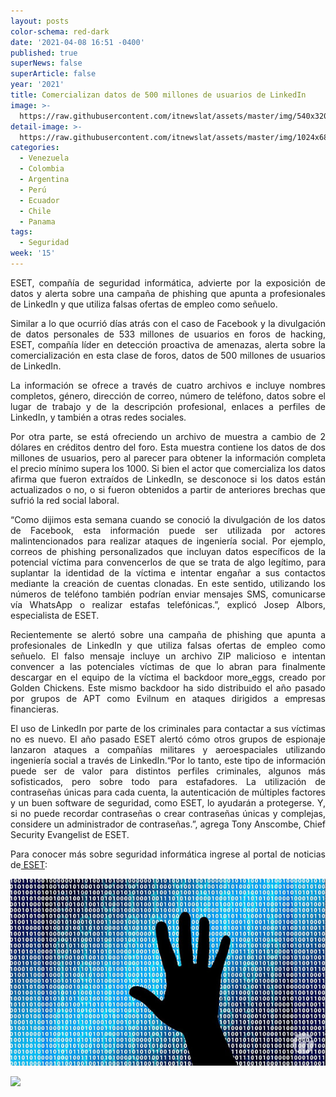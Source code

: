 ```yaml
---
layout: posts
color-schema: red-dark
date: '2021-04-08 16:51 -0400'
published: true
superNews: false
superArticle: false
year: '2021'
title: Comercializan datos de 500 millones de usuarios de LinkedIn
image: >-
  https://raw.githubusercontent.com/itnewslat/assets/master/img/540x320/Grupo-de-Hackers-p.jpg
detail-image: >-
  https://raw.githubusercontent.com/itnewslat/assets/master/img/1024x680/Grupo-de-Hackers-g.jpg
categories:
  - Venezuela
  - Colombia
  - Argentina
  - Perú
  - Ecuador
  - Chile
  - Panama
tags:
  - Seguridad
week: '15'
---
```

<p style="text-align: justify;">ESET, compañía de seguridad informática, advierte por la exposición de datos y alerta sobre una campaña de phishing que apunta a profesionales de LinkedIn y que utiliza falsas ofertas de empleo como señuelo.</p>
<p style="text-align: justify;">Similar a lo que ocurrió días atrás con el caso de Facebook y la divulgación de datos personales de 533 millones de usuarios en foros de hacking, ESET, compañía líder en detección proactiva de amenazas, alerta sobre la comercialización en esta clase de foros, datos de 500 millones de usuarios de LinkedIn.</p>
<p style="text-align: justify;">La información se ofrece a través de cuatro archivos e incluye nombres completos, género, dirección de correo, número de teléfono, datos sobre el lugar de trabajo y de la descripción profesional, enlaces a perfiles de LinkedIn, y también a otras redes sociales.</p>
<p style="text-align: justify;">Por otra parte, se está ofreciendo un archivo de muestra a cambio de 2 dólares en créditos dentro del foro. Esta muestra contiene los datos de dos millones de usuarios, pero al parecer para obtener la información completa el precio mínimo supera los 1000. Si bien el actor que comercializa los datos afirma que fueron extraídos de LinkedIn, se desconoce si los datos están actualizados o no, o si fueron obtenidos a partir de anteriores brechas que sufrió la red social laboral.</p>
<p style="text-align: justify;">“Como dijimos esta semana cuando se conoció la divulgación de los datos de Facebook, esta información puede ser utilizada por actores malintencionados para realizar ataques de ingeniería social. Por ejemplo, correos de phishing personalizados que incluyan datos específicos de la potencial víctima para convencerlos de que se trata de algo legítimo, para suplantar la identidad de la víctima e intentar engañar a sus contactos mediante la creación de cuentas clonadas. En este sentido, utilizando los números de teléfono también podrían enviar mensajes SMS, comunicarse vía WhatsApp o realizar estafas telefónicas.”, explicó Josep Albors, especialista de ESET.</p>
<p style="text-align: justify;">Recientemente se alertó sobre una campaña de phishing que apunta a profesionales de LinkedIn y que utiliza falsas ofertas de empleo como señuelo. El falso mensaje incluye un archivo ZIP malicioso e intentan convencer a las potenciales víctimas de que lo abran para finalmente descargar en el equipo de la víctima el backdoor more_eggs, creado por Golden Chickens. Este mismo backdoor ha sido distribuido el año pasado por grupos de APT como Evilnum en ataques dirigidos a empresas financieras.</p>
<p style="text-align: justify;">El uso de LinkedIn por parte de los criminales para contactar a sus víctimas no es nuevo. El año pasado ESET alertó cómo otros grupos de espionaje lanzaron ataques a compañías militares y aeroespaciales utilizando ingeniería social a través de LinkedIn.“Por lo tanto, este tipo de información puede ser de valor para distintos perfiles criminales, algunos más sofisticados, pero sobre todo para estafadores. La utilización de contraseñas únicas para cada cuenta, la autenticación de múltiples factores y un buen software de seguridad, como ESET, lo ayudarán a protegerse. Y, si no puede recordar contraseñas o crear contraseñas únicas y complejas, considere un administrador de contraseñas.”, agrega Tony Anscombe, Chief Security Evangelist de ESET.</p>
<p style="text-align: justify;">Para conocer más sobre seguridad informática ingrese al portal de noticias de<a href="https://www.welivesecurity.com/la-es/2021/04/08/comercializan-datos-500-millones-usuarios-linkedin/"> ESET</a>:</p>

![](https://raw.githubusercontent.com/itnewslat/assets/master/img/540x320/Grupo-de-Hackers-p.jpg)

<img src="https://tracker.metricool.com/c3po.jpg?hash=56f88a41e39ab42c063cc51676587a04"/>